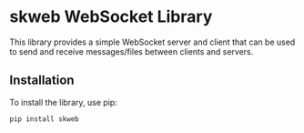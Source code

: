 # skweb WebSocket Library

This library provides a simple WebSocket server and client that can be used to send and receive messages/files between clients and servers.

## Installation

To install the library, use pip:

```bash
pip install skweb
